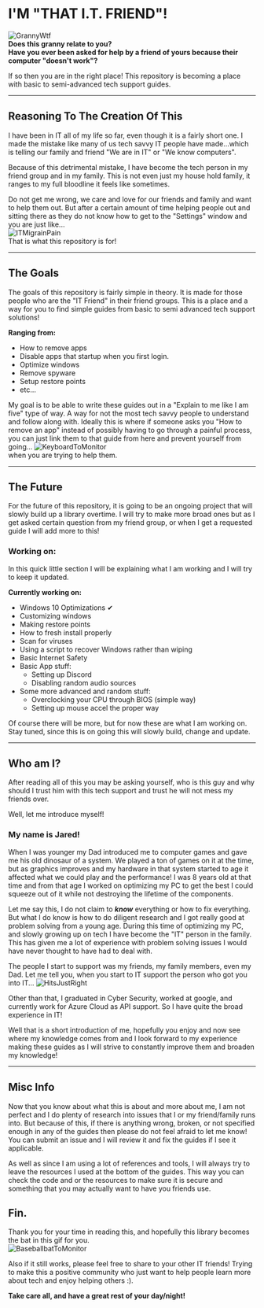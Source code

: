 # I'M "THAT I.T. FRIEND"!
![GrannyWtf](https://github.com/JaredKIso/Im-That-IT-Friend/blob/main/Home-Page-References/Gif-And-Images/GrannyWtf.png)   
**Does this granny relate to you?**   
**Have you ever been asked for help by a friend of yours because their computer "doesn't work"?**

If so then you are in the right place! This repository is becoming a place with basic to semi-advanced tech support guides. 
* * *
## Reasoning To The Creation Of This
I have been in IT all of my life so far, even though it is a fairly short one. I made the mistake like many of us tech savvy IT people have made...which is telling our family and friend "We are in IT" or "We know computers". 

Because of this detrimental mistake, I have become the tech person in my friend group and in my family. This is not even just my house hold family, it ranges to my full bloodline it feels like sometimes. 

Do not get me wrong, we care and love for our friends and family and want to help them out. But after a certain amount of time helping people out and sitting there as they do not know how to get to the "Settings" window and you are just like...   
![ITMigrainPain](https://github.com/JaredKIso/Im-That-IT-Friend/blob/main/Home-Page-References/Gif-And-Images/ITMigrainPain.gif)   
That is what this repository is for!
* * *
## The Goals
The goals of this repository is fairly simple in theory. It is made for those people who are the "IT Friend" in their friend groups. This is a place and a way for you to find simple guides from basic to semi advanced tech support solutions!    

**Ranging from:**
  - How to remove apps
  - Disable apps that startup when you first login.
  - Optimize windows
  - Remove spyware
  - Setup restore points
  - etc...

My goal is to be able to write these guides out in a "Explain to me like I am five" type of way. A way for not the most tech savvy people to understand and follow along with. Ideally this is where if someone asks you "How to remove an app" instead of possibly having to go through a painful process, you can just link them to that guide from here and prevent yourself from going...
![KeyboardToMonitor](https://github.com/JaredKIso/Im-That-IT-Friend/blob/main/Home-Page-References/Gif-And-Images/KeyboardToMonitor.gif)   
when you are trying to help them. 
* * *
## The Future
For the future of this repository, it is going to be an ongoing project that will slowly build up a library overtime. I will try to make more broad ones but as I get asked certain question from my friend group, or when I get a requested guide I will add more to this!

### Working on:
In this quick little section I will be explaining what I am working and I will try to keep it updated.   

**Currently working on:**

  - Windows 10 Optimizations ✔
  - Customizing windows
  - Making restore points
  - How to fresh install properly
  - Scan for viruses
  - Using a script to recover Windows rather than wiping
  - Basic Internet Safety
  - Basic App stuff:
    - Setting up Discord
    - Disabling random audio sources
  - Some more advanced and random stuff:
    - Overclocking your CPU through BIOS (simple way)
    - Setting up mouse accel the proper way

Of course there will be more, but for now these are what I am working on. Stay tuned, since this is on going this will slowly build, change and update.
* * *
## Who am I?
After reading all of this you may be asking yourself, who is this guy and why should I trust him with this tech support and trust he will not mess my friends over.

Well, let me introduce myself!

### My name is Jared!
When I was younger my Dad introduced me to computer games and gave me his old dinosaur of a system. We played a ton of games on it at the time, but as graphics improves and my hardware in that system started to age it affected what we could play and the performance! I was 8 years old at that time and from that age I worked on optimizing my PC to get the best I could squeeze out of it while not destroying the lifetime of the components.

Let me say this, I do not claim to ***know*** everything or how to fix everything. But what I do know is how to do diligent research and I got really good at problem solving from a young age. During this time of optimizing my PC, and slowly growing up on tech I have become the "IT" person in the family. This has given me a lot of experience with problem solving issues I would have never thought to have had to deal with.

The people I start to support was my friends, my family members, even my Dad. Let me tell you, when you start to IT support the person who got you into IT... 
![HitsJustRight](https://github.com/JaredKIso/Im-That-IT-Friend/blob/main/Home-Page-References/Gif-And-Images/8RKAP94.jpg)   

Other than that, I graduated in Cyber Security, worked at google, and currently work for Azure Cloud as API support. So I have quite the broad experience in IT!

Well that is a short introduction of me, hopefully you enjoy and now see where my knowledge comes from and I look forward to my experience making these guides as I will strive to constantly improve them and broaden my knowledge!

* * *

## Misc Info
Now that you know about what this is about and more about me, I am not perfect and I do plenty of research into issues that I or my friend/family runs into. But because of this, if there is anything wrong, broken, or not specified enough in any of the guides then please do not feel afraid to let me know! You can submit an issue and I will review it and fix the guides if I see it applicable.

As well as since I am using a lot of references and tools, I will always try to leave the resources I used at the bottom of the guides. This way you can check the code and or the resources to make sure it is secure and something that you may actually want to have you friends use.

## Fin.
Thank you for your time in reading this, and hopefully this library becomes the bat in this gif for you.   
![BaseballbatToMonitor](https://github.com/JaredKIso/Im-That-IT-Friend/blob/main/Home-Page-References/Gif-And-Images/BaseballbatToMonitor.gif)

Also if it still works, please feel free to share to your other IT friends! Trying to make this a positive community who just want to help people learn more about tech and enjoy helping others :). 

**Take care all, and have a great rest of your day/night!**
